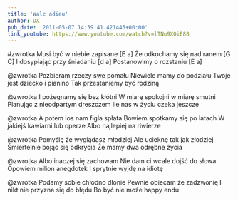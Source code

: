 ```yaml
---
title: 'Walc adieu'
author: DX
pub_date: '2011-05-07 14:59:41.421445+00:00'
link_youtube: https://www.youtube.com/watch?v=lTNu9X0iE88
---
```


#zwrotka
Musi być w niebie zapisane [E a]
Że odkochamy się nad ranem [G C]
I dosypiając przy śniadaniu [d a] 
Postanowimy o rozstaniu [E a]

@zwrotka
Pozbieram rzeczy swe pomału 
Niewiele mamy do podziału 
Twoje jest dziecko i pianino 
Tak przestaniemy być rodziną 

@zwrotka
I pożegnamy się bez kłótni 
W miarę spokojni w miarę smutni 
Planując z nieodpartym dreszczem 
Ile nas w życiu czeka jeszcze 

@zwrotka
A potem los nam figla spłata 
Bowiem spotkamy się po latach 
W jakiejś kawiarni lub operze 
Albo najlepiej na riwierze 

@zwrotka
Pomyślę że wyglądasz młodziej 
Ale ucieknę tak jak złodziej 
Śmiertelnie bojąc się odkrycia 
Że mamy dwa odrębne życia 

@zwrotka
Albo inaczej się zachowam 
Nie dam ci wcale dojść do słowa 
Opowiem milion anegdotek 
I sprytnie wyjdę na idiotę 

@zwrotka
Podamy sobie chłodno dłonie 
Pewnie obiecam że zadzwonię 
I nikt nie przyzna się do błędu 
Bo być nie może happy endu